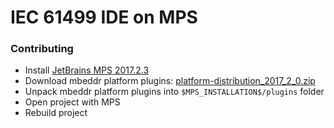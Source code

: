 # IEC 61499 IDE on MPS

### Contributing

- Install [JetBrains MPS 2017.2.3](https://www.jetbrains.com/mps/download/previous.html)
- Download mbeddr platform plugins: [platform-distribution_2017_2_0.zip](https://github.com/mbeddr/mbeddr.core/releases/tag/mbeddr-2017-2-0)
- Unpack mbeddr platform plugins into `$MPS_INSTALLATION$/plugins` folder
- Open project with MPS
- Rebuild project
